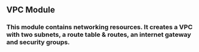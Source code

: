 ## VPC Module

### This module contains networking resources. It creates a VPC with two subnets, a route table & routes, an internet gateway and security groups.